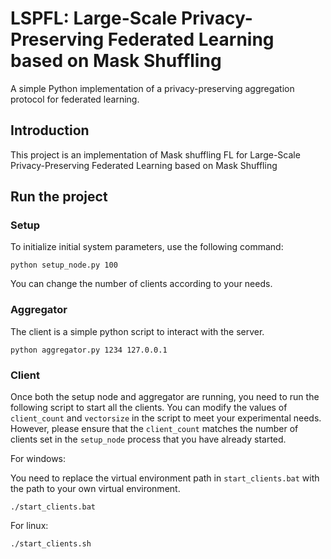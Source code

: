 # LSPFL: Large-Scale Privacy-Preserving Federated Learning based on Mask Shuffling

A simple Python implementation of a privacy-preserving aggregation protocol for federated learning.

## Introduction

This project is an implementation of Mask shuffling FL for Large-Scale Privacy-Preserving Federated Learning based on Mask Shuffling


## Run the project

### Setup 

To initialize initial system parameters, use the following command:
```commandline
python setup_node.py 100
```
You can change the number of clients according to your needs.


### Aggregator

The client is a simple python script to interact with the server.
```commandline
python aggregator.py 1234 127.0.0.1
```

### Client
Once both the setup node and aggregator are running, you need to run the following script to start all the clients.
You can modify the values of `client_count` and `vectorsize` in the script to meet your experimental needs. However, please ensure that the `client_count` matches the number of clients set in the `setup_node` process that you have already started.

For windows:

You need to replace the virtual environment path in `start_clients.bat` with the path to your own virtual environment.

```shell
./start_clients.bat
```

For linux:

```bash
./start_clients.sh
```

